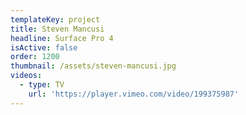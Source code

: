 ```yaml
---
templateKey: project
title: Steven Mancusi
headline: Surface Pro 4
isActive: false
order: 1200
thumbnail: /assets/steven-mancusi.jpg
videos:
  - type: TV
    url: 'https://player.vimeo.com/video/199375987'
---
```

